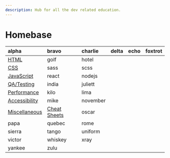 ```yaml
---
description: Hub for all the dev related education.
---
```


# Homebase

| alpha | bravo | charlie | delta | echo | foxtrot |
| :--- | :--- | :--- | :--- | :--- | :--- |
| [HTML](https://github.com/johnpdang/dev-education/labels/HTML) | golf | hotel |  |  |  |
| [CSS](https://github.com/johnpdang/dev-education/labels/CSS) | sass | scss |  |  |  |
| [JavaScript](https://github.com/johnpdang/dev-education/labels/JS) | react | nodejs |  |  |  |
| [QA/Testing](https://github.com/johnpdang/dev-education/labels/QA) | india | juliett |  |  |  |
| [Performance](https://github.com/johnpdang/dev-education/labels/Performance) | kilo | lima |  |  |  |
| [Accessibility](https://github.com/johnpdang/dev-education/labels/Accessibility) | mike | november |  |  |  |
| [Miscellaneous](https://github.com/johnpdang/dev-education/labels/Misc) | [Cheat Sheets](https://github.com/johnpdang/dev-education/labels/cheatsheets) | oscar |  |  |  |
| papa | quebec | rome |  |  |  |
| sierra | tango | uniform |  |  |  |
| victor | whiskey | xray |  |  |  |
| yankee | zulu |  |  |  |  |


